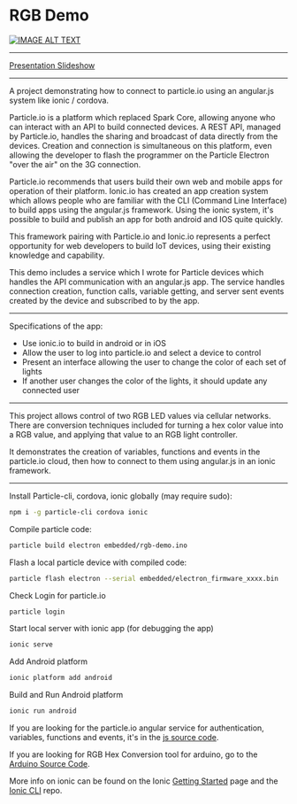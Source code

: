 RGB Demo
=====================
[![IMAGE ALT TEXT](http://img.youtube.com/vi/E2Nmnc8KeSM/0.jpg)](http://www.youtube.com/watch?v=E2Nmnc8KeSM "Demonstration of RGB Controller")
____

[Presentation Slideshow](https://goo.gl/WMpqub)
____

A project demonstrating how to connect to particle.io using an angular.js system like ionic / cordova.

Particle.io is a platform which replaced Spark Core, allowing anyone who can interact with an API to build connected devices. A REST API, managed by Particle.io, handles the sharing and broadcast of data directly from the devices. Creation and connection is simultaneous on this platform, even allowing the developer to flash the programmer on the Particle Electron "over the air" on the 3G connection.

Particle.io recommends that users build their own web and mobile apps for operation of their platform. Ionic.io has created an app creation system which allows people who are familiar with the CLI (Command Line Interface) to build apps using the angular.js framework. Using the ionic system, it's possible to build and publish an app for both android and IOS quite quickly.

This framework pairing with Particle.io and Ionic.io represents a perfect opportunity for web developers to build IoT devices, using their existing knowledge and capability.

This demo includes a service which I wrote for Particle devices which handles the API communication with an angular.js app. The service handles connection creation, function calls, variable getting, and server sent events created by the device and subscribed to by the app.
____
Specifications of the app:
* Use ionic.io to build in android or in iOS
* Allow the user to log into particle.io and select a device to control
* Present an interface allowing the user to change the color of each set of lights
* If another user changes the color of the lights, it should update any connected user
____

This project allows control of two RGB LED values via cellular networks. There are conversion techniques included for turning a hex color value into a RGB value, and applying that value to an RGB light controller.


It demonstrates the creation of variables, functions and events in the particle.io cloud, then how to connect to them using angular.js in an ionic framework.
____

Install Particle-cli, cordova, ionic globally (may require sudo):
```bash
npm i -g particle-cli cordova ionic
```

Compile particle code:
```bash
particle build electron embedded/rgb-demo.ino
```

Flash a local particle device with compiled code:
```bash
particle flash electron --serial embedded/electron_firmware_xxxx.bin
```

Check Login for particle.io
```bash
particle login
```

Start local server with ionic app (for debugging the app)
```bash
ionic serve
```

Add Android platform
```bash
ionic platform add android
```

Build and Run Android platform
```bash
ionic run android
```

If you are looking for the particle.io angular service for authentication, variables, functions and events, it's in the [js source code](https://github.com/thebelin/rgb-demo/blob/master/www/js/services.js).

If you are looking for RGB Hex Conversion tool for arduino, go to the [Arduino Source Code](https://github.com/thebelin/rgb-demo/blob/master/embedded/rgb-demo.ino).


More info on ionic can be found on the Ionic [Getting Started](http://ionicframework.com/getting-started) page and the [Ionic CLI](https://github.com/driftyco/ionic-cli) repo.

